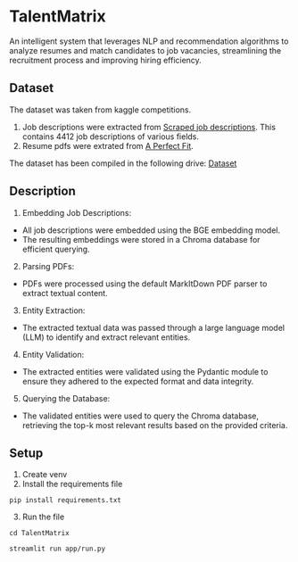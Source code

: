 # TalentMatrix

An intelligent system that leverages NLP and recommendation algorithms to analyze resumes and match candidates to job vacancies, streamlining the recruitment process and improving hiring efficiency.


## Dataset
The dataset was taken from kaggle competitions. 
1. Job descriptions were extracted from [Scraped job descriptions](https://www.kaggle.com/datasets/marcocavaco/scraped-job-descriptions?resource=download). This contains 4412 job descriptions of various fields.
2. Resume pdfs were extrated from [A Perfect Fit](https://www.kaggle.com/datasets/mukund23/a-perfect-fit).

The dataset has been compiled in the following drive:
[Dataset](https://drive.google.com/drive/folders/1r9C3WWqdnq67fh3Ez-Lj-mJiNkZsR4FW?usp=drive_link)


## Description

1. Embedding Job Descriptions:

- All job descriptions were embedded using the BGE embedding model.
- The resulting embeddings were stored in a Chroma database for efficient querying.

2. Parsing PDFs:

- PDFs were processed using the default MarkItDown PDF parser to extract textual content.

3. Entity Extraction:

- The extracted textual data was passed through a large language model (LLM) to identify and extract relevant entities.

4. Entity Validation:

- The extracted entities were validated using the Pydantic module to ensure they adhered to the expected format and data integrity.

5. Querying the Database:

- The validated entities were used to query the Chroma database, retrieving the top-k most relevant results based on the provided criteria.


## Setup
1. Create venv
2. Install the requirements file

`pip install requirements.txt`

3. Run the file

`cd TalentMatrix`

`streamlit run app/run.py`

